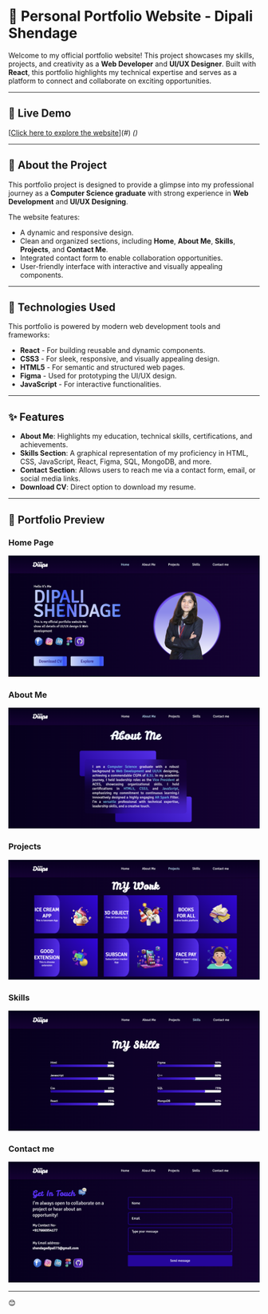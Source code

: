 # 🌟 Personal Portfolio Website - **Dipali Shendage**

Welcome to my official portfolio website! This project showcases my skills, projects, and creativity as a **Web Developer** and **UI/UX Designer**. Built with **React**, this portfolio highlights my technical expertise and serves as a platform to connect and collaborate on exciting opportunities.

---

## 🔗 Live Demo  
[[Click here to explore the website](https://diiips.vercel.app/)](#) *()*

---

## 📜 About the Project  
This portfolio project is designed to provide a glimpse into my professional journey as a **Computer Science graduate** with strong experience in **Web Development** and **UI/UX Designing**.  

The website features:  
- A dynamic and responsive design.  
- Clean and organized sections, including **Home**, **About Me**, **Skills**, **Projects**, and **Contact Me**.  
- Integrated contact form to enable collaboration opportunities.  
- User-friendly interface with interactive and visually appealing components.

---

## 🚀 Technologies Used  
This portfolio is powered by modern web development tools and frameworks:  

- **React** - For building reusable and dynamic components.  
- **CSS3** - For sleek, responsive, and visually appealing design.  
- **HTML5** - For semantic and structured web pages.  
- **Figma** - Used for prototyping the UI/UX design.  
- **JavaScript** - For interactive functionalities.  

---

## ✨ Features  
- **About Me**: Highlights my education, technical skills, certifications, and achievements.  
- **Skills Section**: A graphical representation of my proficiency in HTML, CSS, JavaScript, React, Figma, SQL, MongoDB, and more.  
- **Contact Section**: Allows users to reach me via a contact form, email, or social media links.  
- **Download CV**: Direct option to download my resume.  

---

## 🚀 Portfolio Preview 

### Home Page  
![Home Page](./public/Home_pg.png)

### About Me  
![About Me](./public/About_me.png)

### Projects  
![Projects Page](./public/Projects.png)

### Skills  
![Skills Page](./public/Skills.png)

### Contact me  
![Contact Page](./public/Contact_me.png)

---
😊
